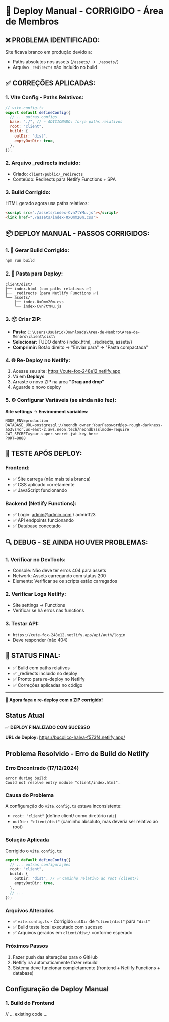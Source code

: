# 🚀 Deploy Manual - CORRIGIDO - Área de Membros

## ❌ **PROBLEMA IDENTIFICADO:**
Site ficava branco em produção devido a:
- Paths absolutos nos assets (`/assets/` → `./assets/`)
- Arquivo `_redirects` não incluído no build

## ✅ **CORREÇÕES APLICADAS:**

### **1. Vite Config - Paths Relativos:**
```js
// vite.config.ts
export default defineConfig({
  // ... outras configs
  base: "./", // ← ADICIONADO: força paths relativos
  root: "client",
  build: {
    outDir: "dist",
    emptyOutDir: true,
  },
});
```

### **2. Arquivo _redirects incluído:**
- Criado: `client/public/_redirects`
- Conteúdo: Redirects para Netlify Functions + SPA

### **3. Build Corrigido:**
HTML gerado agora usa paths relativos:
```html
<script src="./assets/index-Cvn7tYMu.js"></script>
<link href="./assets/index-0xOmm20m.css">
```

## 📦 **DEPLOY MANUAL - PASSOS CORRIGIDOS:**

### **1. 🔧 Gerar Build Corrigido:**
```bash
npm run build
```

### **2. 📁 Pasta para Deploy:**
```
client/dist/
├── index.html (com paths relativos ✅)
├── _redirects (para Netlify Functions ✅)
└── assets/
    ├── index-0xOmm20m.css
    └── index-Cvn7tYMu.js
```

### **3. 📦 Criar ZIP:**
- **Pasta:** `C:\Users\Usuário\Downloads\Area-de-Menbro\Area-de-Menbro\client\dist\`
- **Selecionar:** TUDO dentro (index.html, _redirects, assets/)
- **Comprimir:** Botão direito → "Enviar para" → "Pasta compactada"

### **4. 🌐 Re-Deploy no Netlify:**
1. Acesse seu site: https://cute-fox-248e12.netlify.app
2. Vá em **Deploys** 
3. Arraste o novo ZIP na área **"Drag and drop"**
4. Aguarde o novo deploy

### **5. ⚙️ Configurar Variáveis (se ainda não fez):**
**Site settings** → **Environment variables:**
```
NODE_ENV=production
DATABASE_URL=postgresql://neondb_owner:YourPassword@ep-rough-darkness-a53vs4cr.us-east-2.aws.neon.tech/neondb?sslmode=require
JWT_SECRET=your-super-secret-jwt-key-here
PORT=8888
```

## 🧪 **TESTE APÓS DEPLOY:**

### **Frontend:**
- ✅ Site carrega (não mais tela branca)
- ✅ CSS aplicado corretamente
- ✅ JavaScript funcionando

### **Backend (Netlify Functions):**
- ✅ Login: admin@admin.com / admin123
- ✅ API endpoints funcionando
- ✅ Database conectado

## 🔍 **DEBUG - SE AINDA HOUVER PROBLEMAS:**

### **1. Verificar no DevTools:**
- Console: Não deve ter erros 404 para assets
- Network: Assets carregando com status 200
- Elements: Verificar se os scripts estão carregados

### **2. Verificar Logs Netlify:**
- Site settings → Functions
- Verificar se há erros nas functions

### **3. Testar API:**
- `https://cute-fox-248e12.netlify.app/api/auth/login`
- Deve responder (não 404)

## 🎯 **STATUS FINAL:**
- ✅ Build com paths relativos
- ✅ _redirects incluído no deploy  
- ✅ Pronto para re-deploy no Netlify
- ✅ Correções aplicadas no código

---

**🚀 Agora faça o re-deploy com o ZIP corrigido!**

## Status Atual
✅ **DEPLOY FINALIZADO COM SUCESSO**

**URL de Deploy:** https://bucolico-halva-f573f4.netlify.app/

## Problema Resolvido - Erro de Build do Netlify

### Erro Encontrado (17/12/2024)
```
error during build:
Could not resolve entry module "client/index.html".
```

### Causa do Problema
A configuração do `vite.config.ts` estava inconsistente:
- `root: "client"` (define client/ como diretório raiz)
- `outDir: "client/dist"` (caminho absoluto, mas deveria ser relativo ao root)

### Solução Aplicada
Corrigido o `vite.config.ts`:
```typescript
export default defineConfig({
  // ... outras configurações
  root: "client",
  build: {
    outDir: "dist", // ✅ Caminho relativo ao root (client/)
    emptyOutDir: true,
  },
  // ...
});
```

### Arquivos Alterados
- ✅ `vite.config.ts` - Corrigido `outDir` de `"client/dist"` para `"dist"`
- ✅ Build teste local executado com sucesso
- ✅ Arquivos gerados em `client/dist/` conforme esperado

### Próximos Passos
1. Fazer push das alterações para o GitHub
2. Netlify irá automaticamente fazer rebuild
3. Sistema deve funcionar completamente (frontend + Netlify Functions + database)

## Configuração de Deploy Manual

### 1. Build do Frontend

// ... existing code ... 